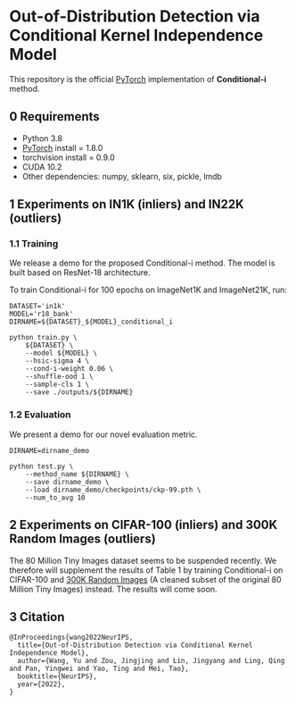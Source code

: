 # Out-of-Distribution Detection via Conditional Kernel Independence Model
This repository is the official [PyTorch](http://pytorch.org/) implementation of **Conditional-i** method.

## 0 Requirements

- Python 3.8
- [PyTorch](http://pytorch.org) install = 1.8.0
- torchvision install = 0.9.0
- CUDA 10.2
- Other dependencies: numpy, sklearn, six, pickle, lmdb

## 1 Experiments on IN1K (inliers) and IN22K (outliers)
### 1.1 Training
We release a demo for the proposed Conditional-i method. The model is built based on ResNet-18 architecture.

To train Conditional-i for 100 epochs on ImageNet1K and ImageNet21K, run:

```shell
DATASET='in1k'
MODEL='r18_bank'
DIRNAME=${DATASET}_${MODEL}_conditional_i

python train.py \
    ${DATASET} \
    --model ${MODEL} \
    --hsic-sigma 4 \
    --cond-i-weight 0.06 \
    --shuffle-ood 1 \
    --sample-cls 1 \
    --save ./outputs/${DIRNAME}
```

### 1.2 Evaluation

We present a demo for our novel evaluation metric.

```shell
DIRNAME=dirname_demo

python test.py \
    --method_name ${DIRNAME} \
    --save dirname_demo \
    --load dirname_demo/checkpoints/ckp-99.pth \
    --num_to_avg 10
```

## 2 Experiments on CIFAR-100 (inliers) and 300K Random Images (outliers)
The 80 Million Tiny Images dataset seems to be suspended recently. We therefore will supplement the results of Table 1 by training Conditional-i on CIFAR-100 and [300K Random Images](https://people.eecs.berkeley.edu/~hendrycks/300K_random_images.npy) (A cleaned subset of the original 80 Million Tiny Images) instead. The results will come soon.

## 3 Citation
```
@InProceedings{wang2022NeurIPS,
  title={Out-of-Distribution Detection via Conditional Kernel Independence Model},
  author={Wang, Yu and Zou, Jingjing and Lin, Jingyang and Ling, Qing and Pan, Yingwei and Yao, Ting and Mei, Tao},
  booktitle={NeurIPS},
  year={2022},
}
```